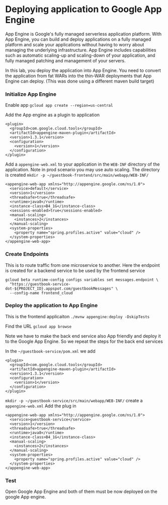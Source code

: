 # Deploying application to Google App Engine
App Engine is Google's fully managed serverless application platform. With App Engine, you can build and deploy applications on a fully managed platform and scale your applications without having to worry about managing the underlying infrastructure. App Engine includes capabilities such as automatic scaling-up and scaling-down of your application, and fully managed patching and management of your servers.

In this lab, you deploy the application into App Engine. You need to convert the application from fat WARs into the thin-WAR deployments that App Engine can deploy.  (This was done using a different maven build target)

### Initialize App Engine
Enable app
`gcloud app create --region=us-central`

Add the App engine as a plugin to application
```
<plugin>
  <groupId>com.google.cloud.tools</groupId>
  <artifactId>appengine-maven-plugin</artifactId>
  <version>1.3.1</version>
  <configuration>
	<version>1</version>
  </configuration>
</plugin>

```
Add a `appengine-web.xml` to your application in the `WEB-INF` directory of the application.  Note in prod scenario you may use auto scaling.
The directory is created `mkdir -p ~/guestbook-frontend/src/main/webapp/WEB-INF/` 
```
<appengine-web-app xmlns="http://appengine.google.com/ns/1.0">
  <service>default</service>
  <version>1</version>
  <threadsafe>true</threadsafe>
  <runtime>java8</runtime>
  <instance-class>B4_1G</instance-class>
  <sessions-enabled>true</sessions-enabled>
  <manual-scaling>
    <instances>2</instances>
  </manual-scaling>
  <system-properties>
    <property name="spring.profiles.active" value="cloud" />
  </system-properties>
</appengine-web-app>
```


### Create Endpoints
This is to route traffic from one microservice to another.  Here the endpoint is created for a backend service to be used by the frontend service
```
gcloud beta runtime-config configs variables set messages.endpoint \
  "https://guestbook-service-dot-${PROJECT_ID}.appspot.com/guestbookMessages" \
  --config-name frontend_cloud
```
    
### Deploy the application to App Engine
This is the frontend applicaiton
`./mvnw appengine:deploy -DskipTests`

Find the URL
`gcloud app browse`

Note we have to make the back end service also App friendly and deploy it to the Google App Engine.  So we repeat the steps for the back end services

In the `~/guestbook-service/pom.xml` we add
```
<plugin>
  <groupId>com.google.cloud.tools</groupId>
  <artifactId>appengine-maven-plugin</artifactId>
  <version>1.3.1</version>
  <configuration>
	<version>1</version>
  </configuration>
</plugin>

```
`mkdir -p ~/guestbook-service/src/main/webapp/WEB-INF/` 
create a `appengine-web.xml`
Add the plug in 
```
<appengine-web-app xmlns="http://appengine.google.com/ns/1.0">
  <service>guestbook-service</service>
  <version>1</version>
  <threadsafe>true</threadsafe>
  <runtime>java8</runtime>
  <instance-class>B4_1G</instance-class>
  <manual-scaling>
    <instances>2</instances>
  </manual-scaling>
  <system-properties>
    <property name="spring.profiles.active" value="cloud" />
  </system-properties>
</appengine-web-app>
```

### Test 
Open Google App Engine and both of them must be now deployed on the google App engine. 

<!--stackedit_data:
eyJoaXN0b3J5IjpbODg5MTYzMjksLTk5NTg2MDkxLDY2Mjk3Nz
A2NCw4MjQzOTk2MjYsLTE4NTI0NjY3ODgsLTUxNTMzNTA3NCwx
MjYyNTcyMTUyLC0yMDg4NzQ2NjEyLDczMDk5ODExNl19
-->